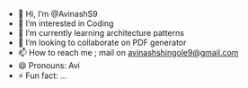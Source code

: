 - 👋 Hi, I’m @AvinashS9
- 👀 I’m interested in Coding
- 🌱 I’m currently learning architecture patterns
- 💞️ I’m looking to collaborate on PDF generator
- 📫 How to reach me ; mail on avinashshingole9@gmail.com  
- 😄 Pronouns: Avi
- ⚡ Fun fact: ...

<!---
AvinashS9/AvinashS9 is a ✨ special ✨ repository because its `README.md` (this file) appears on your GitHub profile.
You can click the Preview link to take a look at your changes.
--->
